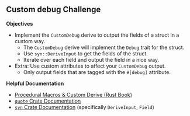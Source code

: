 

## Custom debug Challenge

**Objectives**
- Implement the `CustomDebug` derive to output the fields of a struct in a custom way.
    - The `CustomDebug` derive will implement the `Debug` trait for the struct.
    - Use `syn::DeriveInput` to get the fields of the struct.
    - Iterate over each field and output the field in a nice way.
- Extra: Use custom attributes to affect your `CustomDebug` output.
    - Only output fields that are tagged with the `#[debug]` attribute.

**Helpful Documentation**
- [Procedural Macros & Custom Derive (Rust Book)](https://doc.rust-lang.org/book/first-edition/procedural-macros.html)
- [`quote` Crate Documentation](https://docs.rs/quote/0.3.15/quote/)
- [`syn` Crate Documentation](https://dtolnay.github.io/syn/syn/index.html) (specifically `DeriveInput`, `Field`)
